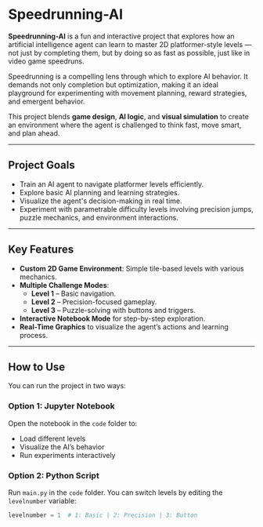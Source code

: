 # Speedrunning-AI

**Speedrunning-AI** is a fun and interactive project that explores how an artificial intelligence agent can learn to master 2D platformer-style levels — not just by completing them, but by doing so as fast as possible, just like in video game speedruns.

Speedrunning is a compelling lens through which to explore AI behavior. It demands not only completion but optimization, making it an ideal playground for experimenting with movement planning, reward strategies, and emergent behavior.

This project blends **game design**, **AI logic**, and **visual simulation** to create an environment where the agent is challenged to think fast, move smart, and plan ahead.

---

## Project Goals

- Train an AI agent to navigate platformer levels efficiently.
- Explore basic AI planning and learning strategies.
- Visualize the agent's decision-making in real time.
- Experiment with parametrable difficulty levels involving precision jumps, puzzle mechanics, and environment interactions.

---

## Key Features

- **Custom 2D Game Environment**: Simple tile-based levels with various mechanics.
- **Multiple Challenge Modes**:
  - **Level 1** – Basic navigation.
  - **Level 2** – Precision-focused gameplay.
  - **Level 3** – Puzzle-solving with buttons and triggers.
- **Interactive Notebook Mode** for step-by-step exploration.
- **Real-Time Graphics** to visualize the agent’s actions and learning process.

---

## How to Use

You can run the project in two ways:

### Option 1: Jupyter Notebook

Open the notebook in the `code` folder to:

- Load different levels
- Visualize the AI’s behavior
- Run experiments interactively

### Option 2: Python Script

Run `main.py` in the `code` folder. You can switch levels by editing the `levelnumber` variable:

```python
levelnumber = 1  # 1: Basic | 2: Precision | 3: Button
